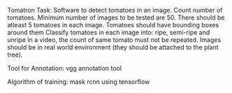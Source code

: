 Tomatron
Task:
Software to detect tomatoes in an image.
Count number of tomatoes.
Minimum number of images to be tested are 50.
There should be atleast 5 tomatoes in each image.
Tomatoes should have bounding boxes around them
Classify tomatoes in each image into: ripe, semi-ripe and unripe
In a video, the count of same tomato must not be repeated.
Images should be in real world environment (they should be attached to the plant tree).

Tool for Annotation: vgg annotation tool

Algorithm of training: mask rcnn using tensorflow

